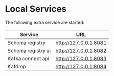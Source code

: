 # Local Services

The following extra service are started:

| Service            | URL                   |
|--------------------|-----------------------|
| Schema registry    | http://127.0.0.1:8081 |
| Schema registry ui | http://127.0.0.1:8082 |
| Kafka connect api  | http://127.0.0.1:8083 |
| Kafdrop            | http://127.0.0.1:8084 |